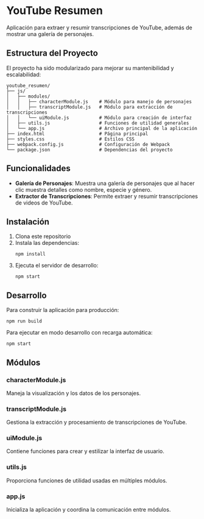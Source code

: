 # YouTube Resumen

Aplicación para extraer y resumir transcripciones de YouTube, además de mostrar una galería de personajes.

## Estructura del Proyecto

El proyecto ha sido modularizado para mejorar su mantenibilidad y escalabilidad:

```
youtube_resumen/
├── js/
│   ├── modules/
│   │   ├── characterModule.js    # Módulo para manejo de personajes
│   │   ├── transcriptModule.js   # Módulo para extracción de transcripciones
│   │   └── uiModule.js           # Módulo para creación de interfaz
│   ├── utils.js                  # Funciones de utilidad generales
│   └── app.js                    # Archivo principal de la aplicación
├── index.html                    # Página principal
├── styles.css                    # Estilos CSS
├── webpack.config.js             # Configuración de Webpack
└── package.json                  # Dependencias del proyecto
```

## Funcionalidades

- **Galería de Personajes**: Muestra una galería de personajes que al hacer clic muestra detalles como nombre, especie y género.
- **Extractor de Transcripciones**: Permite extraer y resumir transcripciones de videos de YouTube.

## Instalación

1. Clona este repositorio
2. Instala las dependencias:
   ```
   npm install
   ```
3. Ejecuta el servidor de desarrollo:
   ```
   npm start
   ```

## Desarrollo

Para construir la aplicación para producción:

```
npm run build
```

Para ejecutar en modo desarrollo con recarga automática:

```
npm start
```

## Módulos

### characterModule.js

Maneja la visualización y los datos de los personajes.

### transcriptModule.js

Gestiona la extracción y procesamiento de transcripciones de YouTube.

### uiModule.js

Contiene funciones para crear y estilizar la interfaz de usuario.

### utils.js

Proporciona funciones de utilidad usadas en múltiples módulos.

### app.js

Inicializa la aplicación y coordina la comunicación entre módulos.
